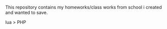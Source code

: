 This repository contains my homeworks/class works from school i created and wanted to save. 





























lua > PHP

